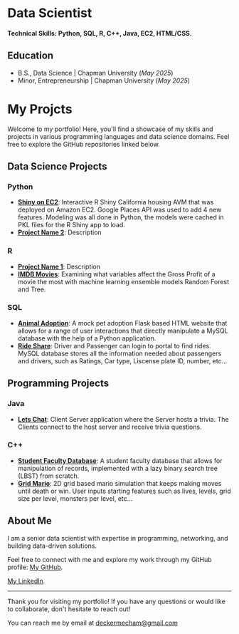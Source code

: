# Data Scientist

#### Technical Skills: Python, SQL, R, C++, Java, EC2, HTML/CSS.

## Education
- B.S., Data Science | Chapman University (_May 2025_)
- Minor, Entrepreneurship | Chapman University (_May 2025_)

# My Projcts

Welcome to my portfolio! Here, you'll find a showcase of my skills and projects in various programming languages and data science domains. Feel free to explore the GitHub repositories linked below.

## Data Science Projects

### Python
- **[Shiny on EC2](https://github.com/swordman08/shiny-app)**: Interactive R Shiny California housing AVM that was deployed on Amazon EC2. Google Places API was used to add 4 new features. Modeling was all done in Python, the models were cached in PKL files for the R Shiny app to load.
- **[Project Name 2](https://github.com/swordman08/python-project-2)**: Description

### R
- **[Project Name 1](https://github.com/swordman08/r-project-1)**: Description 
- **[IMDB Movies](https://github.com/swordman08/R-Code-Problem-4)**: Examining what variables affect the Gross Profit of a movie the most with machine learning ensemble models Random Forest and Tree.

### SQL
- **[Animal Adoption](https://github.com/swordman08/Pet-Adoption)**: A mock pet adoption Flask based HTML website that allows for a range of user interactions that directly manipulate a MySQL database with the help of a Python application.
- **[Ride Share](https://github.com/swordman08/RideShare)**: Driver and Passenger can login to portal to find rides. MySQL database stores all the information needed about passengers and drivers, such as Ratings, Car type, Liscense plate ID, number, etc...

## Programming Projects

### Java
- **[Lets Chat](https://github.com/swordman08/LetsChat)**: Client Server application where the Server hosts a trivia. The Clients connect to the host server and receive trivia questions.

### C++
- **[Student Faculty Database](https://github.com/swordman08/lazyBST)**: A student faculty database that allows for manipulation of records, implemented with a lazy binary search tree (LBST) from scratch.
- **[Grid Mario](https://github.com/swordman08/Mario)**: 2D grid based mario simulation that keeps making moves until death or win. User inputs starting features such as lives, levels, grid size per level, monsters per level, etc...

## About Me
I am a senior data scientist with expertise in programming, networking, and building data-driven solutions. 

Feel free to connect with me and explore my work through my GitHub profile: [My GitHub](https://github.com/swordman08).

[My LinkedIn](https://www.linkedin.com/in/decker-mecham/).

---

Thank you for visiting my portfolio! If you have any questions or would like to collaborate, don't hesitate to reach out!

You can reach me by email at deckermecham@gmail.com
